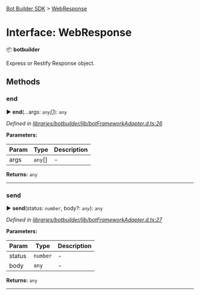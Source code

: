 [Bot Builder SDK](../README.md) > [WebResponse](../interfaces/botbuilder.webresponse.md)



# Interface: WebResponse


:package: **botbuilder**

Express or Restify Response object.


## Methods
<a id="end"></a>

###  end

► **end**(...args: *`any`[]*): `any`



*Defined in [libraries/botbuilder/lib/botFrameworkAdapter.d.ts:26](https://github.com/Microsoft/botbuilder-js/blob/c748a95/libraries/botbuilder/lib/botFrameworkAdapter.d.ts#L26)*



**Parameters:**

| Param | Type | Description |
| ------ | ------ | ------ |
| args | `any`[]   |  - |





**Returns:** `any`





___

<a id="send"></a>

###  send

► **send**(status: *`number`*, body?: *`any`*): `any`



*Defined in [libraries/botbuilder/lib/botFrameworkAdapter.d.ts:27](https://github.com/Microsoft/botbuilder-js/blob/c748a95/libraries/botbuilder/lib/botFrameworkAdapter.d.ts#L27)*



**Parameters:**

| Param | Type | Description |
| ------ | ------ | ------ |
| status | `number`   |  - |
| body | `any`   |  - |





**Returns:** `any`





___


